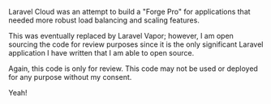 Laravel Cloud was an attempt to build a "Forge Pro" for applications that needed more robust load balancing and scaling features.

This was eventually replaced by Laravel Vapor; however, I am open sourcing the code for review purposes since it is the only significant Laravel application I have written that I am able to open source.

Again, this code is only for review. This code may not be used or deployed for any purpose without my consent.

Yeah!
